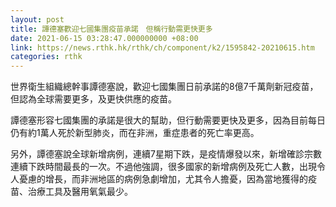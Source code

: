 ```yaml
---
layout: post
title: 譚德塞歡迎七國集團疫苗承諾　但稱行動需更快更多
date: 2021-06-15 03:28:47.000000000 +08:00
link: https://news.rthk.hk/rthk/ch/component/k2/1595842-20210615.htm
categories: rthk
---
```


世界衛生組織總幹事譚德塞說，歡迎七國集團日前承諾的8億7千萬劑新冠疫苗，但認為全球需要更多，及更快供應的疫苗。

譚德塞形容七國集團的承諾是很大的幫助，但行動需要更快及更多，因為目前每日仍有約1萬人死於新型肺炎，而在非洲，重症患者的死亡率更高。

另外，譚德塞說全球新增病例，連續7星期下跌，是疫情爆發以來，新增確診宗數連續下跌時間最長的一次。不過他強調，很多國家的新增病例及死亡人數，出現令人憂慮的增長，而非洲地區的病例急劇增加，尤其令人擔憂，因為當地獲得的疫苗、治療工具及醫用氧氣最少。
